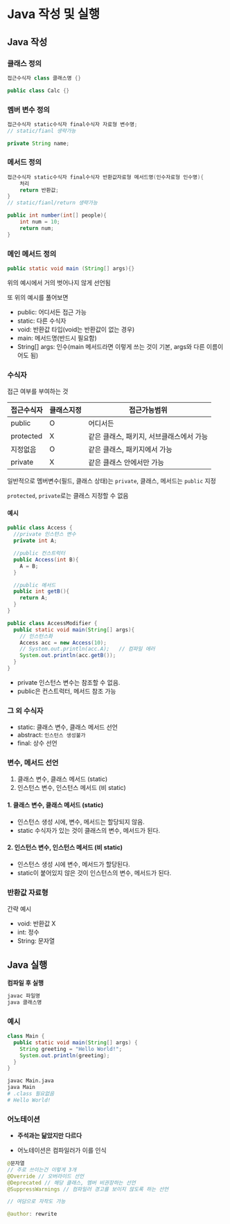 # Java 작성 및 실행

## Java 작성

### 클래스 정의

```java
접근수식자 class 클래스명 {}

public class Calc {}
```

### 멤버 변수 정의

```java
접근수식자 static수식자 final수식자 자료형 변수명;
// static/fianl 생략가능

private String name;
```

### 메서드 정의

```java
접근수식자 static수식자 final수식자 반환값자료형 메서드명(인수자료형 인수명){
    처리
    return 반환값;
}
// static/fianl/return 생략가능

public int number(int[] people){
    int num = 10;
    return num;
}

```

### 메인 메서드 정의

```java
public static void main (String[] args){}
```

위의 예시에서 거의 벗어나지 않게 선언됨

또 위의 예시를 풀어보면

- public: 어디서든 접근 가능
- static: 다른 수식자
- void: 반환값 타입(void는 반환값이 없는 경우)
- main: 메서드명(반드시 필요함)
- String[] args: 인수(main 메서드라면 이렇게 쓰는 것이 기본, args와 다른 이름이어도 됨)

### 수식자

접근 여부를 부여하는 것

| 접근수식자 | 클래스지정 | 접근가능범위                             |
| ---------- | ---------- | ---------------------------------------- |
| public     | O          | 어디서든                                 |
| protected  | X          | 같은 클래스, 패키지, 서브클래스에서 가능 |
| 지정없음   | O          | 같은 클래스, 패키지에서 가능             |
| private    | X          | 같은 클래스 안에서만 가능                |

일반적으로 멤버변수(필드, 클래스 상태)는 `private`, 클래스, 메서드는 `public` 지정

`protected`, `private`로는 클래스 지정할 수 없음

#### 예시

```java
public class Access {
  //private 인스텬스 변수
  private int A;

  //public 컨스트럭터
  public Access(int B){
    A = B;
  }

  //public 메서드
  public int getB(){
    return A;
  }
}
```

```java
public class AccessModifier {
  public static void main(String[] args){
    // 인스턴스화
    Access acc = new Access(10);
    // System.out.println(acc.A);   // 컴파일 에러
    System.out.println(acc.getB());
  }
}
```

- private 인스턴스 변수는 참조할 수 없음.
- public은 컨스트럭터, 메서드 참조 가능

### 그 외 수식자

- static: 클래스 변수, 클래스 메서드 선언
- abstract: `인스턴스 생성불가`
- final: 상수 선언

### 변수, 메서드 선언

1. 클래스 변수, 클래스 메서드 (static)
2. 인스턴스 변수, 인스턴스 메서드 (비 static)

#### 1. 클래스 변수, 클래스 메서드 (static)

- 인스턴스 생성 시에, 변수, 메서드는 할당되지 않음.
- static 수식자가 있는 것이 클래스의 변수, 메서드가 된다.

#### 2. 인스턴스 변수, 인스턴스 메서드 (비 static)

- 인스턴스 생성 시에 변수, 메서드가 할당된다.
- static이 붙어있지 않은 것이 인스턴스의 변수, 메서드가 된다.

### 반환값 자료형

간략 예시

- void: 반환값 X
- int: 정수
- String: 문자열

## Java 실행

**컴파일 후 실행**

```bash
javac 파일명
java 클래스명
```

### 예시

```java
class Main {
  public static void main(String[] args) {
    String greeting = "Hello World!";
    System.out.println(greeting);
  }
}
```

```bash
javac Main.java
java Main
# .class 필요없음
# Hello World!
```

### 어노테이션

- **주석과는 닮았지만 다르다**

- 어노테이션은 컴파일러가 이를 인식

```java
@문자열
// 주로 쓰이는건 이렇게 3개
@Override // 오버라이드 선언
@Deprecated // 해당 클래스, 멤버 비권장하는 선언
@SuppressWarnings // 컴파일러 경고를 보이지 않도록 하는 선언

// 여담으로 자작도 가능

@author: rewrite
```
